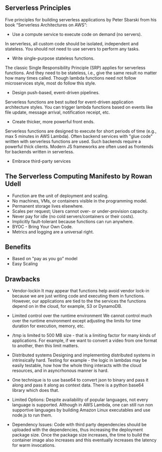 
## Serverless Principles

Five principles for building serverless applications by Peter Sbarski from his book “Serverless Architectures on AWS”: 

* Use a compute service to execute code on demand (no servers).

In serverless, all custom code should be isolated, independent and stateless. You should not need to use servers to perform any tasks. 

* Write single-purpose stateless functions.

The classic Single Responsibility Principle (SRP) applies for serverless functions. And they need to be stateless, i.e., give the same result no matter how many times called. Though lambda functions need not follow microservices style, most do follow this style. 

* Design push-based, event-driven pipelines.

Serverless functions are best suited for event-driven application architecture styles. You can trigger lambda functions based on events like file update, message arrival, notification receipt, etc. 

* Create thicker, more powerful front ends.

Serverless functions are designed to execute for short periods of time (e.g., max 5 minutes in AWS Lambda). Often backend services with "glue code" written with serverless functions are used. Such backends require a powerful thick clients. Modern JS frameworks are often used as frontends for backends written in serverless. 

* Embrace third-party services

## The Serverless Computing Manifesto by Rowan Udell  

* Function are the unit of deployment and scaling.
* No machines, VMs, or containers visible in the programming model.
* Permanent storage lives elsewhere.
* Scales per request; Users cannot over- or under-provision capacity.
* Never pay for idle (no cold servers/containers or their costs).
* Implicitly fault-tolerant because functions can run anywhere.
* BYOC - Bring Your Own Code.
* Metrics and logging are a universal right.


## Benefits

* Based on "pay as you go” model
* Easy Scaling


## Drawbacks

* Vendor-lockin 
It may appear that functions help avoid vendor lock-in because we are just writing code and executing them in functions. However, our applications are tied to the the services the functions depend on in the cloud, for example, S3 or DynamoDB. 

* Limited control over the runtime environment 
  We cannot control much over the runtime environment except adjusting the limits for time duration for execution, memory, etc. 

* /tmp is limited to 500 MB size - that is a limiting factor for many kinds of applications. For example, if we want to convert a video from one format to another, then this limit matters. 

* Distributed systems
  Designing and implementing distributed systems in intrinsically hard. Testing for example - the logic in lambdas may be easily testable, how how the whole thing interacts with the cloud resources, and in asyncrhonous manner is hard.

* One technique is to use base64 to convert json to binary and pass it along and pass it along as context data. There is a python base64 library which does that.

* Limited Options:
Despite availability of popular languages, not every language is supported. Although in AWS Lambda, one can still run non supportive languages by building Amazon Linux executables and use node.js to run them.

* Dependency Issues:
Code with third party dependencies should be uploaded with the dependencies, thus increasing the deployment package size. Once the package size increases, the time to build the container image also increases and this eventually increases the latency for warm invocations.
